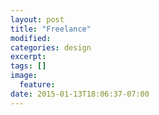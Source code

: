 ```yaml
---
layout: post
title: "Freelance"
modified:
categories: design
excerpt:
tags: []
image:
  feature:
date: 2015-01-13T18:06:37-07:00
---
```



